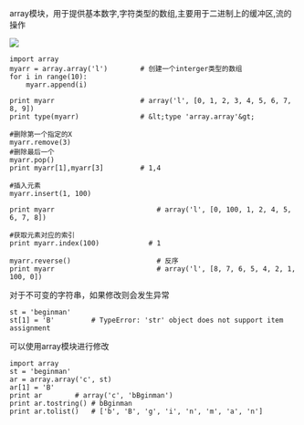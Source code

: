 array模块，用于提供基本数字,字符类型的数组,主要用于二进制上的缓冲区,流的操作

![](http://beginman.qiniudn.com/pyarray.jpg)

	import array
	myarr = array.array('l')        # 创建一个interger类型的数组
	for i in range(10):
	    myarr.append(i)

	print myarr                     # array('l', [0, 1, 2, 3, 4, 5, 6, 7, 8, 9])
	print type(myarr)               # &lt;type 'array.array'&gt;

	#删除第一个指定的X
	myarr.remove(3)
	#删除最后一个
	myarr.pop()
	print myarr[1],myarr[3]         # 1,4

	#插入元素
	myarr.insert(1, 100)

	print myarr                         # array('l', [0, 100, 1, 2, 4, 5, 6, 7, 8])

	#获取元素对应的索引
	print myarr.index(100)            # 1

	myarr.reverse()                     # 反序
	print myarr                         # array('l', [8, 7, 6, 5, 4, 2, 1, 100, 0])

对于不可变的字符串，如果修改则会发生异常
	
	st = 'beginman'
	st[1] = 'B'         # TypeError: 'str' object does not support item     assignment

可以使用array模块进行修改
	
	import array
	st = 'beginman'
	ar = array.array('c', st)
	ar[1] = 'B'
	print ar        # array('c', 'bBginman')
	print ar.tostring() # bBginman
	print ar.tolist()   # ['b', 'B', 'g', 'i', 'n', 'm', 'a', 'n']
	